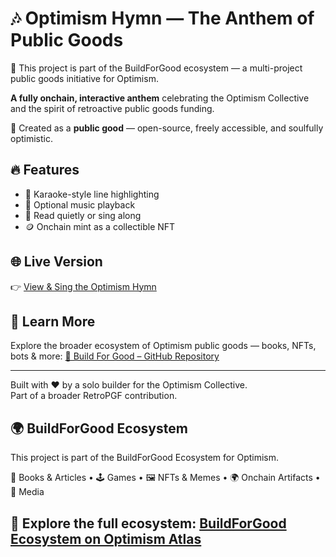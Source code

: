 # 🎶 Optimism Hymn — The Anthem of Public Goods
📌 This project is part of the BuildForGood ecosystem — a multi-project public goods initiative for Optimism.  

**A fully onchain, interactive anthem** celebrating the Optimism Collective and the spirit of retroactive public goods funding.

🧡 Created as a **public good** — open-source, freely accessible, and soulfully optimistic.

## 🔥 Features
- 🎤 Karaoke-style line highlighting
- 🎼 Optional music playback
- 🧘 Read quietly or sing along
- 🪙 Onchain mint as a collectible NFT

## 🌐 Live Version
👉 [View & Sing the Optimism Hymn](https://stephanschwab.github.io/Optimism-Hymn/)

## 🧠 Learn More
Explore the broader ecosystem of Optimism public goods — books, NFTs, bots & more:
[📘 Build For Good – GitHub Repository](https://github.com/stephanschwab/build-for-good)

---

Built with ❤️ by a solo builder for the Optimism Collective.  
Part of a broader RetroPGF contribution.

## 🌍 BuildForGood Ecosystem  
This project is part of the BuildForGood Ecosystem for Optimism.  

📖 Books & Articles • 🕹 Games • 🖼 NFTs & Memes • 🌍 Onchain Artifacts • 🎥 Media  

🔗 Explore the full ecosystem: [BuildForGood Ecosystem on Optimism Atlas](https://atlas.optimism.io/profile/organizations/BuildForGood%20Ecosystem)
---
